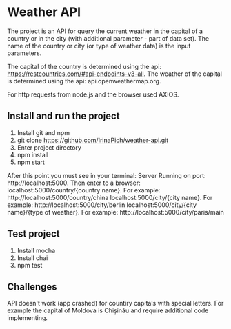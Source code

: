 # Weather API

The project is an API for query the current weather in the capital of a country or in the city (with additional parameter - part of data set). The name of the country or city (or type of weather data) is the input parameters.

The capital of the country is determined using the api: https://restcountries.com/#api-endpoints-v3-all.
The weather of the capital is determined using the api: api.openweathermap.org.

For http requests from node.js and the browser used AXIOS.  


## Install and run the project

1. Install git and npm
2. git clone https://github.com/IrinaPich/weather-api.git
3. Enter project directory
4. npm install 
5. npm start

After this point you must see in your terminal: Server Running on port: http://localhost:5000.
Then enter to a browser: 
localhost:5000/country/{country name}. For example: http://localhost:5000/country/china
localhost:5000/city/{city name}. For example: http://localhost:5000/city/berlin
localhost:5000/city/{city name}/{type of weather}. For example: http://localhost:5000/city/paris/main

## Test project

1. Install mocha
2. Install chai
3. npm test

## Challenges

API doesn't work (app crashed) for countiry capitals with special letters. For example the capital of Moldova is Chișinău and require additional code implementing.
